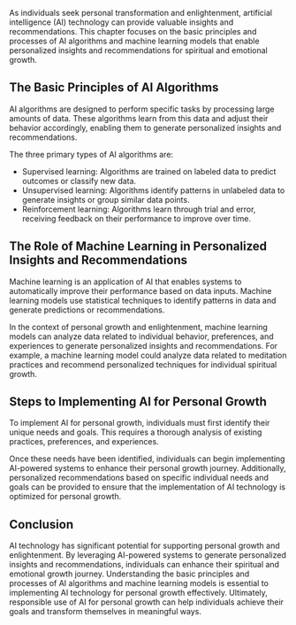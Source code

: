 
As individuals seek personal transformation and enlightenment, artificial intelligence (AI) technology can provide valuable insights and recommendations. This chapter focuses on the basic principles and processes of AI algorithms and machine learning models that enable personalized insights and recommendations for spiritual and emotional growth.

The Basic Principles of AI Algorithms
-------------------------------------

AI algorithms are designed to perform specific tasks by processing large amounts of data. These algorithms learn from this data and adjust their behavior accordingly, enabling them to generate personalized insights and recommendations.

The three primary types of AI algorithms are:

* Supervised learning: Algorithms are trained on labeled data to predict outcomes or classify new data.
* Unsupervised learning: Algorithms identify patterns in unlabeled data to generate insights or group similar data points.
* Reinforcement learning: Algorithms learn through trial and error, receiving feedback on their performance to improve over time.

The Role of Machine Learning in Personalized Insights and Recommendations
-------------------------------------------------------------------------

Machine learning is an application of AI that enables systems to automatically improve their performance based on data inputs. Machine learning models use statistical techniques to identify patterns in data and generate predictions or recommendations.

In the context of personal growth and enlightenment, machine learning models can analyze data related to individual behavior, preferences, and experiences to generate personalized insights and recommendations. For example, a machine learning model could analyze data related to meditation practices and recommend personalized techniques for individual spiritual growth.

Steps to Implementing AI for Personal Growth
--------------------------------------------

To implement AI for personal growth, individuals must first identify their unique needs and goals. This requires a thorough analysis of existing practices, preferences, and experiences.

Once these needs have been identified, individuals can begin implementing AI-powered systems to enhance their personal growth journey. Additionally, personalized recommendations based on specific individual needs and goals can be provided to ensure that the implementation of AI technology is optimized for personal growth.

Conclusion
----------

AI technology has significant potential for supporting personal growth and enlightenment. By leveraging AI-powered systems to generate personalized insights and recommendations, individuals can enhance their spiritual and emotional growth journey. Understanding the basic principles and processes of AI algorithms and machine learning models is essential to implementing AI technology for personal growth effectively. Ultimately, responsible use of AI for personal growth can help individuals achieve their goals and transform themselves in meaningful ways.
